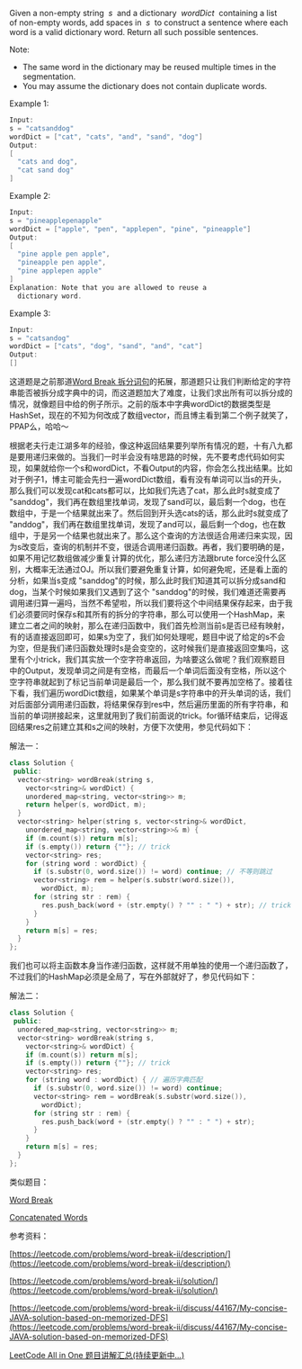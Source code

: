 Given a non-empty string  _s_  and a dictionary  _wordDict_  containing a list of non-empty words, add spaces in  _s_  to construct a sentence where each word is a valid dictionary word. Return all such possible sentences.

Note:

- The same word in the dictionary may be reused multiple times in the segmentation.
- You may assume the dictionary does not contain duplicate words.

Example 1:

```cpp
Input:
s = "catsanddog"
wordDict = ["cat", "cats", "and", "sand", "dog"]
Output:
[
  "cats and dog",
  "cat sand dog"
]
```

Example 2:

```cpp
Input:
s = "pineapplepenapple"
wordDict = ["apple", "pen", "applepen", "pine", "pineapple"]
Output:
[
  "pine apple pen apple",
  "pineapple pen apple",
  "pine applepen apple"
]
Explanation: Note that you are allowed to reuse a
  dictionary word.
```

Example 3:

```cpp
Input:
s = "catsandog"
wordDict = ["cats", "dog", "sand", "and", "cat"]
Output:
[]
```

这道题是之前那道[Word Break 拆分词句](http://www.cnblogs.com/grandyang/p/4257740.html)的拓展，那道题只让我们判断给定的字符串能否被拆分成字典中的词，而这道题加大了难度，让我们求出所有可以拆分成的情况，就像题目中给的例子所示。之前的版本中字典wordDict的数据类型是HashSet，现在的不知为何改成了数组vector，而且博主看到第二个例子就笑了，PPAP么，哈哈～

根据老夫行走江湖多年的经验，像这种返回结果要列举所有情况的题，十有八九都是要用递归来做的。当我们一时半会没有啥思路的时候，先不要考虑代码如何实现，如果就给你一个s和wordDict，不看Output的内容，你会怎么找出结果。比如对于例子1，博主可能会先扫一遍wordDict数组，看有没有单词可以当s的开头，那么我们可以发现cat和cats都可以，比如我们先选了cat，那么此时s就变成了 "sanddog"，我们再在数组里找单词，发现了sand可以，最后剩一个dog，也在数组中，于是一个结果就出来了。然后回到开头选cats的话，那么此时s就变成了 "anddog"，我们再在数组里找单词，发现了and可以，最后剩一个dog，也在数组中，于是另一个结果也就出来了。那么这个查询的方法很适合用递归来实现，因为s改变后，查询的机制并不变，很适合调用递归函数。再者，我们要明确的是，如果不用记忆数组做减少重复计算的优化，那么递归方法跟brute force没什么区别，大概率无法通过OJ。所以我们要避免重复计算，如何避免呢，还是看上面的分析，如果当s变成 "sanddog"的时候，那么此时我们知道其可以拆分成sand和dog，当某个时候如果我们又遇到了这个 "sanddog"的时候，我们难道还需要再调用递归算一遍吗，当然不希望啦，所以我们要将这个中间结果保存起来，由于我们必须要同时保存s和其所有的拆分的字符串，那么可以使用一个HashMap，来建立二者之间的映射，那么在递归函数中，我们首先检测当前s是否已经有映射，有的话直接返回即可，如果s为空了，我们如何处理呢，题目中说了给定的s不会为空，但是我们递归函数处理时s是会变空的，这时候我们是直接返回空集吗，这里有个小trick，我们其实放一个空字符串返回，为啥要这么做呢？我们观察题目中的Output，发现单词之间是有空格，而最后一个单词后面没有空格，所以这个空字符串就起到了标记当前单词是最后一个，那么我们就不要再加空格了。接着往下看，我们遍历wordDict数组，如果某个单词是s字符串中的开头单词的话，我们对后面部分调用递归函数，将结果保存到res中，然后遍历里面的所有字符串，和当前的单词拼接起来，这里就用到了我们前面说的trick。for循环结束后，记得返回结果res之前建立其和s之间的映射，方便下次使用，参见代码如下：

解法一：

```cpp
class Solution {
 public:
  vector<string> wordBreak(string s,
    vector<string>& wordDict) {
    unordered_map<string, vector<string>> m;
    return helper(s, wordDict, m);
  }
  vector<string> helper(string s, vector<string>& wordDict,
    unordered_map<string, vector<string>>& m) {
    if (m.count(s)) return m[s];
    if (s.empty()) return {""}; // trick
    vector<string> res;
    for (string word : wordDict) {
      if (s.substr(0, word.size()) != word) continue; // 不等则跳过
      vector<string> rem = helper(s.substr(word.size()),
        wordDict, m);
      for (string str : rem) {
        res.push_back(word + (str.empty() ? "" : " ") + str); // trick
      }
    }
    return m[s] = res;
  }
};
```

我们也可以将主函数本身当作递归函数，这样就不用单独的使用一个递归函数了，不过我们的HashMap必须是全局了，写在外部就好了，参见代码如下：

解法二：

```cpp
class Solution {
 public:
  unordered_map<string, vector<string>> m;
  vector<string> wordBreak(string s,
    vector<string>& wordDict) {
    if (m.count(s)) return m[s];
    if (s.empty()) return {""}; // trick
    vector<string> res;
    for (string word : wordDict) { // 遍历字典匹配
      if (s.substr(0, word.size()) != word) continue;
      vector<string> rem = wordBreak(s.substr(word.size()),
        wordDict);
      for (string str : rem) {
        res.push_back(word + (str.empty() ? "" : " ") + str);
      }
    }
    return m[s] = res;
  }
};
```

类似题目：

[Word Break](http://www.cnblogs.com/grandyang/p/4257740.html)

[Concatenated Words](http://www.cnblogs.com/grandyang/p/6254527.html)

参考资料：

[https://leetcode.com/problems/word-break-ii/description/](https://leetcode.com/problems/word-break-ii/description/)

[https://leetcode.com/problems/word-break-ii/solution/](https://leetcode.com/problems/word-break-ii/solution/)

[https://leetcode.com/problems/word-break-ii/discuss/44167/My-concise-JAVA-solution-based-on-memorized-DFS](https://leetcode.com/problems/word-break-ii/discuss/44167/My-concise-JAVA-solution-based-on-memorized-DFS)

[LeetCode All in One 题目讲解汇总(持续更新中...)](http://www.cnblogs.com/grandyang/p/4606334.html)
